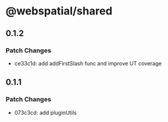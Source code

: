 # @webspatial/shared

## 0.1.2

### Patch Changes

- ce33c1d: add addFirstSlash func and improve UT coverage

## 0.1.1

### Patch Changes

- 073c3cd: add pluginUtils
